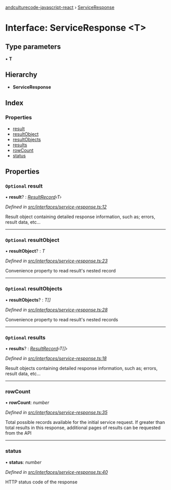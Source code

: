 [andculturecode-javascript-react](../README.md) › [ServiceResponse](serviceresponse.md)

# Interface: ServiceResponse <**T**>

## Type parameters

▪ **T**

## Hierarchy

* **ServiceResponse**

## Index

### Properties

* [result](serviceresponse.md#optional-result)
* [resultObject](serviceresponse.md#optional-resultobject)
* [resultObjects](serviceresponse.md#optional-resultobjects)
* [results](serviceresponse.md#optional-results)
* [rowCount](serviceresponse.md#rowcount)
* [status](serviceresponse.md#status)

## Properties

### `Optional` result

• **result**? : *[ResultRecord](../classes/resultrecord.md)‹T›*

*Defined in [src/interfaces/service-response.ts:12](https://github.com/wintondeshong/AndcultureCode.JavaScript.React/blob/0ffc129/src/interfaces/service-response.ts#L12)*

Result object containing detailed response information,
such as; errors, result data, etc...

___

### `Optional` resultObject

• **resultObject**? : *T*

*Defined in [src/interfaces/service-response.ts:23](https://github.com/wintondeshong/AndcultureCode.JavaScript.React/blob/0ffc129/src/interfaces/service-response.ts#L23)*

Convenience property to read result's nested record

___

### `Optional` resultObjects

• **resultObjects**? : *T[]*

*Defined in [src/interfaces/service-response.ts:28](https://github.com/wintondeshong/AndcultureCode.JavaScript.React/blob/0ffc129/src/interfaces/service-response.ts#L28)*

Convenience property to read result's nested records

___

### `Optional` results

• **results**? : *[ResultRecord](../classes/resultrecord.md)‹T[]›*

*Defined in [src/interfaces/service-response.ts:18](https://github.com/wintondeshong/AndcultureCode.JavaScript.React/blob/0ffc129/src/interfaces/service-response.ts#L18)*

Result objects containing detailed response information,
such as; errors, result data, etc...

___

###  rowCount

• **rowCount**: *number*

*Defined in [src/interfaces/service-response.ts:35](https://github.com/wintondeshong/AndcultureCode.JavaScript.React/blob/0ffc129/src/interfaces/service-response.ts#L35)*

Total possible records available for the initial service request. If greater
than total results in this response, additional pages of results can be
requested from the API

___

###  status

• **status**: *number*

*Defined in [src/interfaces/service-response.ts:40](https://github.com/wintondeshong/AndcultureCode.JavaScript.React/blob/0ffc129/src/interfaces/service-response.ts#L40)*

HTTP status code of the response
